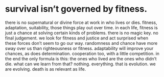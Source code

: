 # survival isn’t governed by fitness.

there is no supernatural or divine force at work in who lives or dies. fitness, adaptation, suitability, those things play out over time. in each life, fitness is just a chance at solving certain kinds of problems. there is no magic key. no final judgement. we look for fitness and justice and act surprised when these forces don’t seem to go our way. randomness and chance have more sway over us than righteousness or fitness. adaptability will improve your chances, as does determination. cooperation too, with a little competition. in the end the only formula is this: the ones who lived are the ones who didn’t die. what can we learn from that? nothing. everything. that is evolution. we are evolving. death is as relevant as life. 